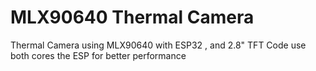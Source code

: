 # MLX90640 Thermal Camera
 Thermal Camera using MLX90640 with ESP32 , and 2.8" TFT 
 Code use both cores the ESP for better performance
 

 
 
